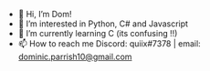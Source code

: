 - 👋 Hi, I’m Dom!
- 👀 I’m interested in Python, C# and Javascript
- 🌱 I’m currently learning C (its confusing !!)
- 📫 How to reach me Discord: quiix#7378 | email: dominic.parrish10@gmail.com
